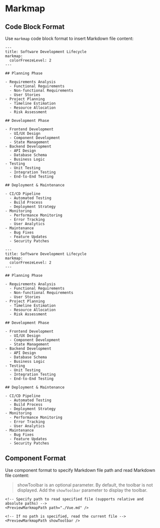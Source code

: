 # Markmap

## Code Block Format

Use `markmap` code block format to insert Markdown file content:

```markmap
---
title: Software Development Lifecycle
markmap:
  colorFreezeLevel: 2
---

## Planning Phase

- Requirements Analysis
  - Functional Requirements
  - Non-functional Requirements
  - User Stories
- Project Planning
  - Timeline Estimation
  - Resource Allocation
  - Risk Assessment

## Development Phase

- Frontend Development
  - UI/UX Design
  - Component Development
  - State Management
- Backend Development
  - API Design
  - Database Schema
  - Business Logic
- Testing
  - Unit Testing
  - Integration Testing
  - End-to-End Testing

## Deployment & Maintenance

- CI/CD Pipeline
  - Automated Testing
  - Build Process
  - Deployment Strategy
- Monitoring
  - Performance Monitoring
  - Error Tracking
  - User Analytics
- Maintenance
  - Bug Fixes
  - Feature Updates
  - Security Patches
```

```text
---
title: Software Development Lifecycle
markmap:
  colorFreezeLevel: 2
---

## Planning Phase

- Requirements Analysis
  - Functional Requirements
  - Non-functional Requirements
  - User Stories
- Project Planning
  - Timeline Estimation
  - Resource Allocation
  - Risk Assessment

## Development Phase

- Frontend Development
  - UI/UX Design
  - Component Development
  - State Management
- Backend Development
  - API Design
  - Database Schema
  - Business Logic
- Testing
  - Unit Testing
  - Integration Testing
  - End-to-End Testing

## Deployment & Maintenance

- CI/CD Pipeline
  - Automated Testing
  - Build Process
  - Deployment Strategy
- Monitoring
  - Performance Monitoring
  - Error Tracking
  - User Analytics
- Maintenance
  - Bug Fixes
  - Feature Updates
  - Security Patches
```

## Component Format

Use component format to specify Markdown file path and read Markdown file content:

> showToolbar is an optional parameter. By default, the toolbar is not displayed. Add the `showToolbar` parameter to display the toolbar.

```vue
<!-- Specify path to read specified file (supports relative and absolute paths) -->
<PreviewMarkmapPath path="./Vue.md" />
```

<PreviewMarkmapPath path="../Vue.md"  />

```vue
<!-- If no path is specified, read the current file -->
<PreviewMarkmapPath showToolbar />
```

<PreviewMarkmapPath showToolbar />
